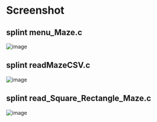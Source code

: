 
# Screenshot

## splint menu_Maze.c

![image](https://user-images.githubusercontent.com/98895052/198620645-64d27a42-8865-4ea5-817f-6741136775e4.png)

## splint readMazeCSV.c

![image](https://user-images.githubusercontent.com/98895052/198618707-bb7715cd-02f1-4e0d-ac89-a759fbefbc65.png)

## splint read_Square_Rectangle_Maze.c

![image](https://user-images.githubusercontent.com/98895052/198619333-872e0e1b-34bf-4f93-8c6c-afc61b0222a7.png)
